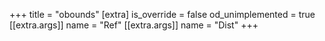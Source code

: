 +++
title = "obounds"
[extra]
is_override = false
od_unimplemented = true
[[extra.args]]
name = "Ref"
[[extra.args]]
name = "Dist"
+++